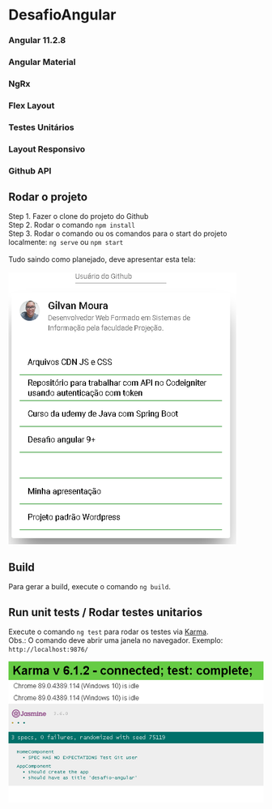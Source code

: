 # DesafioAngular


### Angular 11.2.8
### Angular Material
### NgRx
### Flex Layout
### Testes Unitários
### Layout Responsivo
### Github API

## Rodar o projeto
Step 1.  Fazer o clone do projeto do Github
<br>
Step 2.  Rodar o comando `npm install`
<br>
Step 3.  Rodar o comando ou os comandos para o start do projeto localmente: `ng serve` ou `npm start`
<br><br>
Tudo saindo como planejado, deve apresentar esta tela:
<br><br>
<img src="inicio.png">

## Build
Para gerar a build, execute o comando  `ng build`.
<br>

## Run unit tests / Rodar testes unitarios

Execute o comando `ng test` para rodar os testes via [Karma](https://karma-runner.github.io).
<br>
Obs.: O comando deve abrir uma janela no navegador. Exemplo: `http://localhost:9876/`

<img src="teste.png">
